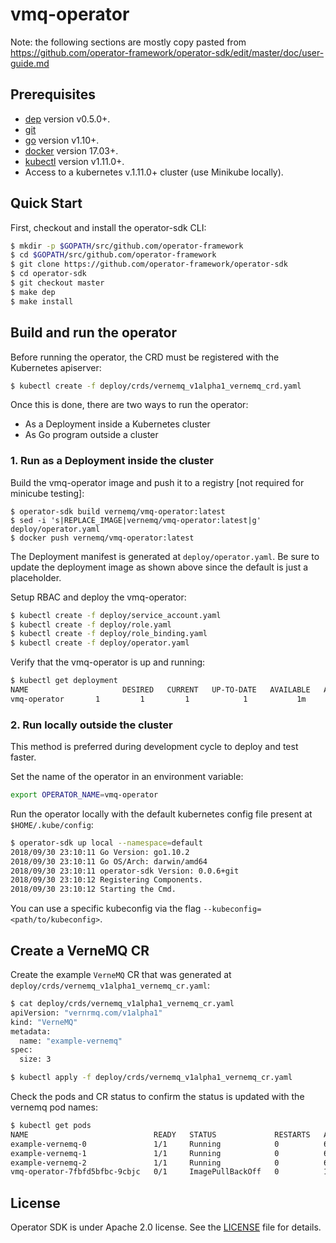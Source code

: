 # vmq-operator

Note: the following sections are mostly copy pasted from https://github.com/operator-framework/operator-sdk/edit/master/doc/user-guide.md

## Prerequisites

- [dep][dep_tool] version v0.5.0+.
- [git][git_tool]
- [go][go_tool] version v1.10+.
- [docker][docker_tool] version 17.03+.
- [kubectl][kubectl_tool] version v1.11.0+.
- Access to a kubernetes v.1.11.0+ cluster (use Minikube locally).

## Quick Start

First, checkout and install the operator-sdk CLI:

```sh
$ mkdir -p $GOPATH/src/github.com/operator-framework
$ cd $GOPATH/src/github.com/operator-framework
$ git clone https://github.com/operator-framework/operator-sdk
$ cd operator-sdk
$ git checkout master
$ make dep
$ make install
```

## Build and run the operator

Before running the operator, the CRD must be registered with the Kubernetes apiserver:

```sh
$ kubectl create -f deploy/crds/vernemq_v1alpha1_vernemq_crd.yaml
```

Once this is done, there are two ways to run the operator:

- As a Deployment inside a Kubernetes cluster
- As Go program outside a cluster

### 1. Run as a Deployment inside the cluster

Build the vmq-operator image and push it to a registry [not required for minicube testing]:
```
$ operator-sdk build vernemq/vmq-operator:latest
$ sed -i 's|REPLACE_IMAGE|vernemq/vmq-operator:latest|g' deploy/operator.yaml
$ docker push vernemq/vmq-operator:latest
```

The Deployment manifest is generated at `deploy/operator.yaml`. Be sure to update the deployment image as shown above since the default is just a placeholder.

Setup RBAC and deploy the vmq-operator:

```sh
$ kubectl create -f deploy/service_account.yaml
$ kubectl create -f deploy/role.yaml
$ kubectl create -f deploy/role_binding.yaml
$ kubectl create -f deploy/operator.yaml
```

Verify that the vmq-operator is up and running:

```sh
$ kubectl get deployment
NAME                     DESIRED   CURRENT   UP-TO-DATE   AVAILABLE   AGE
vmq-operator       1         1         1            1           1m
```

### 2. Run locally outside the cluster

This method is preferred during development cycle to deploy and test faster.

Set the name of the operator in an environment variable:

```sh
export OPERATOR_NAME=vmq-operator
```

Run the operator locally with the default kubernetes config file present at `$HOME/.kube/config`:

```sh
$ operator-sdk up local --namespace=default
2018/09/30 23:10:11 Go Version: go1.10.2
2018/09/30 23:10:11 Go OS/Arch: darwin/amd64
2018/09/30 23:10:11 operator-sdk Version: 0.0.6+git
2018/09/30 23:10:12 Registering Components.
2018/09/30 23:10:12 Starting the Cmd.
```

You can use a specific kubeconfig via the flag `--kubeconfig=<path/to/kubeconfig>`.

## Create a VerneMQ CR

Create the example `VerneMQ` CR that was generated at `deploy/crds/vernemq_v1alpha1_vernemq_cr.yaml`:

```sh
$ cat deploy/crds/vernemq_v1alpha1_vernemq_cr.yaml
apiVersion: "vernrmq.com/v1alpha1"
kind: "VerneMQ"
metadata:
  name: "example-vernemq"
spec:
  size: 3

$ kubectl apply -f deploy/crds/vernemq_v1alpha1_vernemq_cr.yaml
```
Check the pods and CR status to confirm the status is updated with the vernemq pod names:

```sh
$ kubectl get pods
NAME                            READY   STATUS             RESTARTS   AGE
example-vernemq-0               1/1     Running            0          6m31s
example-vernemq-1               1/1     Running            0          6m19s
example-vernemq-2               1/1     Running            0          6m18s
vmq-operator-7fbfd5bfbc-9cbjc   0/1     ImagePullBackOff   0          11m
```

## License

Operator SDK is under Apache 2.0 license. See the [LICENSE][license_file] file for details.

[operator_link]: https://coreos.com/operators/
[proposals_docs]: ./doc/proposals
[sdk_cli_ref]: ./doc/sdk-cli-reference.md
[guide]: ./doc/user-guide.md
[samples]: https://github.com/operator-framework/operator-sdk-samples
[of-home]: https://github.com/operator-framework
[of-blog]: https://coreos.com/blog/introducing-operator-framework
[contrib]: ./CONTRIBUTING.MD
[bug_guide]:./doc/dev/reporting_bugs.md
[license_file]:./LICENSE
[dep_tool]:https://golang.github.io/dep/docs/installation.html
[git_tool]:https://git-scm.com/downloads
[go_tool]:https://golang.org/dl/
[docker_tool]:https://docs.docker.com/install/
[kubectl_tool]:https://kubernetes.io/docs/tasks/tools/install-kubectl/
[controller_runtime]: https://github.com/kubernetes-sigs/controller-runtime
[ansible_user_guide]:./doc/ansible/user-guide.md
[helm_user_guide]:./doc/helm/user-guide.md

